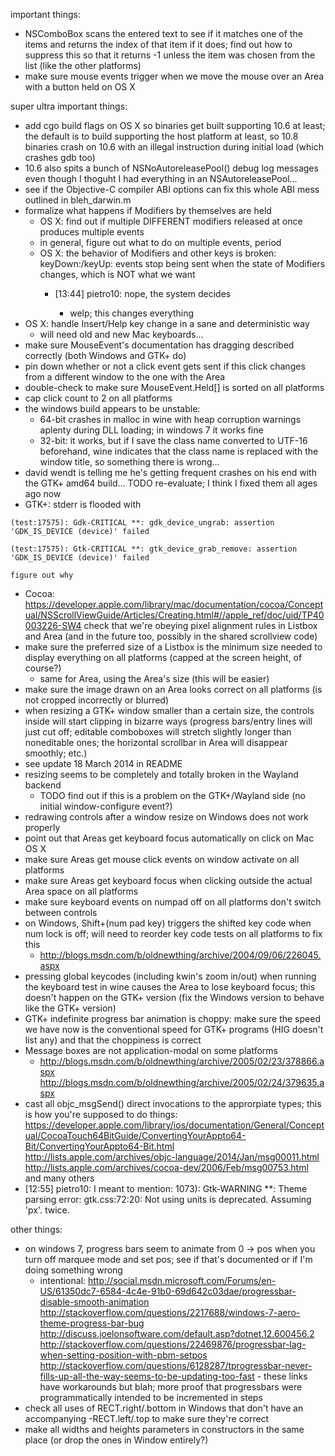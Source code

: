 important things:
- NSComboBox scans the entered text to see if it matches one of the items and returns the index of that item if it does; find out how to suppress this so that it returns -1 unless the item was chosen from the list (like the other platforms)
- make sure mouse events trigger when we move the mouse over an Area with a button held on OS X

super ultra important things:
- add cgo build flags on OS X so binaries get built supporting 10.6 at least; the default is to build supporting the host platform at least, so 10.8 binaries crash on 10.6 with an illegal instruction during initial load (which crashes gdb too)
- 10.6 also spits a bunch of NSNoAutoreleasePool() debug log messages even though I thoguht I had everything in an NSAutoreleasePool...
- see if the Objective-C compiler ABI options can fix this whole ABI mess outlined in bleh_darwin.m
- formalize what happens if Modifiers by themselves are held
	- OS X: find out if multiple DIFFERENT modifiers released at once produces multiple events
	- in general, figure out what to do on multiple events, period
	- OS X: the behavior of Modifiers and other keys is broken: keyDown:/keyUp: events stop being sent when the state of Modifiers changes, which is NOT what we want
		- [13:44] <Psy> pietro10: nope, the system decides

			- welp; this changes everything
- OS X: handle Insert/Help key change in a sane and deterministic way
	- will need old and new Mac keyboards...
- make sure MouseEvent's documentation has dragging described correctly (both Windows and GTK+ do)
- pin down whether or not a click event gets sent if this click changes from a different window to the one with the Area
- double-check to make sure MouseEvent.Held[] is sorted on all platforms
- cap click count to 2 on all platforms
- the windows build appears to be unstable:
	- 64-bit crashes in malloc in wine with heap corruption warnings aplenty during DLL loading; in windows 7 it works fine
	- 32-bit: it works, but if I save the class name converted to UTF-16 beforehand, wine indicates that the class name is replaced with the window title, so something there is wrong...
- david wendt is telling me he's getting frequent crashes on his end with the GTK+ amd64 build...
	TODO re-evaluate; I think I fixed them all ages ago now
- GTK+: stderr is flooded with
```
(test:17575): Gdk-CRITICAL **: gdk_device_ungrab: assertion 'GDK_IS_DEVICE (device)' failed

(test:17575): Gtk-CRITICAL **: gtk_device_grab_remove: assertion 'GDK_IS_DEVICE (device)' failed
```
	figure out why
- Cocoa: https://developer.apple.com/library/mac/documentation/cocoa/Conceptual/NSScrollViewGuide/Articles/Creating.html#//apple_ref/doc/uid/TP40003226-SW4 check that we're obeying pixel alignment rules in Listbox and Area (and in the future too, possibly in the shared scrollview code)
- make sure the preferred size of a Listbox is the minimum size needed to display everything on all platforms (capped at the screen height, of course?)
	- same for Area, using the Area's size (this will be easier)
- make sure the image drawn on an Area looks correct on all platforms (is not cropped incorrectly or blurred)
- when resizing a GTK+ window smaller than a certain size, the controls inside will start clipping in bizarre ways (progress bars/entry lines will just cut off; editable comboboxes will stretch slightly longer than noneditable ones; the horizontal scrollbar in Area will disappear smoothly; etc.)
- see update 18 March 2014 in README
- resizing seems to be completely and totally broken in the Wayland backend
	- TODO find out if this is a problem on the GTK+/Wayland side (no initial window-configure event?)
- redrawing controls after a window resize on Windows does not work properly
- point out that Areas get keyboard focus automatically on click on Mac OS X
- make sure Areas get mouse click events on window activate on all platforms
- make sure Areas get keyboard focus when clicking outside the actual Area space on all platforms
- make sure keyboard events on numpad off on all platforms don't switch between controls
- on Windows, Shift+(num pad key) triggers the shifted key code when num lock is off; will need to reorder key code tests on all platforms to fix this
	- http://blogs.msdn.com/b/oldnewthing/archive/2004/09/06/226045.aspx
- pressing global keycodes (including kwin's zoom in/out) when running the keyboard test in wine causes the Area to lose keyboard focus; this doesn't happen on the GTK+ version (fix the Windows version to behave like the GTK+ version)
- GTK+ indefinite progress bar animation is choppy: make sure the speed we have now is the conventional speed for GTK+ programs (HIG doesn't list any) and that the choppiness is correct
- Message boxes are not application-modal on some platforms
	- http://blogs.msdn.com/b/oldnewthing/archive/2005/02/23/378866.aspx http://blogs.msdn.com/b/oldnewthing/archive/2005/02/24/379635.aspx
- cast all objc_msgSend() direct invocations to the approrpiate types; this is how you're supposed to do things: https://developer.apple.com/library/ios/documentation/General/Conceptual/CocoaTouch64BitGuide/ConvertingYourAppto64-Bit/ConvertingYourAppto64-Bit.html http://lists.apple.com/archives/objc-language/2014/Jan/msg00011.html http://lists.apple.com/archives/cocoa-dev/2006/Feb/msg00753.html and many others
- [12:55] <myklgo> pietro10: I meant to mention: 1073): Gtk-WARNING **: Theme parsing error: gtk.css:72:20: Not using units is deprecated. Assuming 'px'.    twice.

other things:
- on windows 7, progress bars seem to animate from 0 -> pos when you turn off marquee mode and set pos; see if that's documented or if I'm doing something wrong
	- intentional: http://social.msdn.microsoft.com/Forums/en-US/61350dc7-6584-4c4e-91b0-69d642c03dae/progressbar-disable-smooth-animation http://stackoverflow.com/questions/2217688/windows-7-aero-theme-progress-bar-bug http://discuss.joelonsoftware.com/default.asp?dotnet.12.600456.2 http://stackoverflow.com/questions/22469876/progressbar-lag-when-setting-position-with-pbm-setpos http://stackoverflow.com/questions/6128287/tprogressbar-never-fills-up-all-the-way-seems-to-be-updating-too-fast - these links have workarounds but blah; more proof that progressbars were programmatically intended to be incremented in steps
- check all uses of RECT.right/.bottom in Windows that don't have an accompanying -RECT.left/.top to make sure they're correct
- make all widths and heights parameters in constructors in the same place (or drop the ones in Window entirely?)
